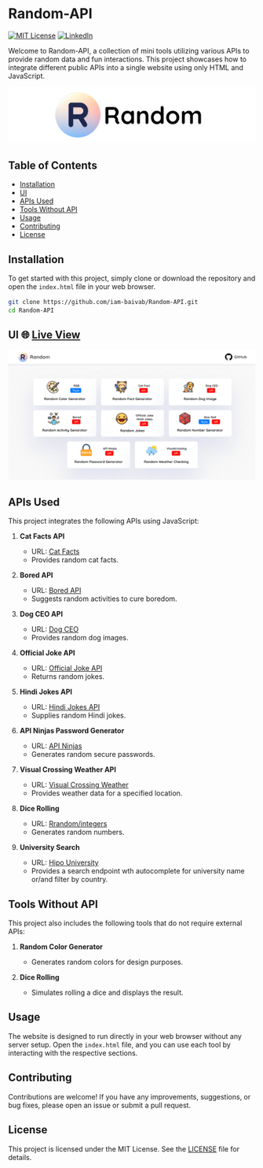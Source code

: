 # Random-API

[![MIT License][license-shield]][license-url]
[![LinkedIn][linkedin-shield]][linkedin-url]

Welcome to Random-API, a collection of mini tools utilizing various APIs to provide random data and fun interactions. This project showcases how to integrate different public APIs into a single website using only HTML and JavaScript.

<img src="assets\readme1.png">

## Table of Contents

- [Installation](#installation)
- [UI](#website-ui)
- [APIs Used](#apis-used)
- [Tools Without API](#tools-without-api)
- [Usage](#usage)
- [Contributing](#contributing)
- [License](#license)

## Installation

To get started with this project, simply clone or download the repository and open the `index.html` file in your web browser.

```bash
git clone https://github.com/iam-baivab/Random-API.git
cd Random-API
```

## UI 🌐 [Live View](https://randomapi.pages.dev/)
<img src="assets\readme2.png">

## APIs Used

This project integrates the following APIs using JavaScript:

1. **Cat Facts API**
   - URL: [Cat Facts](https://catfact.ninja/)
   - Provides random cat facts.

2. **Bored API**
   - URL: [Bored API](https://www.boredapi.com/)
   - Suggests random activities to cure boredom.

3. **Dog CEO API**
   - URL: [Dog CEO](https://dog.ceo/dog-api/)
   - Provides random dog images.

4. **Official Joke API**
   - URL: [Official Joke API](https://github.com/15Dkatz/official_joke_api?tab=readme-ov-file)
   - Returns random jokes.

5. **Hindi Jokes API**
   - URL: [Hindi Jokes API](https://hindi-jokes-api.onrender.com/)
   - Supplies random Hindi jokes.

6. **API Ninjas Password Generator**
   - URL: [API Ninjas](https://api-ninjas.com/api/passwordgenerator)
   - Generates random secure passwords.

7. **Visual Crossing Weather API**
   - URL: [Visual Crossing Weather](https://www.visualcrossing.com/)
   - Provides weather data for a specified location.

8. **Dice Rolling**
   - URL: [Rrandom/integers](https://www.random.org/integers/)
   - Generates random numbers.

9. **University Search**
   - URL: [Hipo University](https://github.com/hipo/university-domains-list)
   - Provides a search endpoint wth autocomplete for university name or/and filter by country.

## Tools Without API

This project also includes the following tools that do not require external APIs:

1. **Random Color Generator**
   - Generates random colors for design purposes.

2. **Dice Rolling**
   - Simulates rolling a dice and displays the result.

## Usage

The website is designed to run directly in your web browser without any server setup. Open the `index.html` file, and you can use each tool by interacting with the respective sections.

## Contributing

Contributions are welcome! If you have any improvements, suggestions, or bug fixes, please open an issue or submit a pull request.

## License

This project is licensed under the MIT License. See the [LICENSE](LICENSE) file for details.


[license-shield]: https://img.shields.io/badge/License-MIT-red.svg
[license-url]: https://github.com/iam-baivab/News-Scraping-using-BeautyfulSoup-Selenium-with-Django/blob/main/LICENSE
[linkedin-shield]: https://img.shields.io/badge/-LinkedIn-black.svg?style=flat&logo=linkedin&colorB=blue
[linkedin-url]: https://www.linkedin.com/in/baivabsarkar/